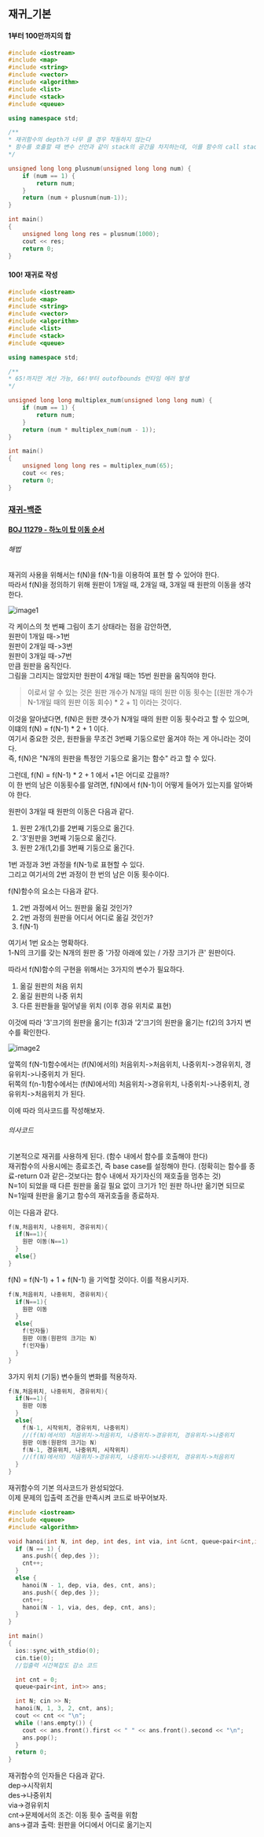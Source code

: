 ## 재귀_기본

#### 1부터 100만까지의 합

```cpp
#include <iostream>
#include <map>
#include <string>
#include <vector>
#include <algorithm>
#include <list>
#include <stack>
#include <queue>

using namespace std;

/**
* 재귀함수의 depth가 너무 클 경우 작동하지 않는다
* 함수를 호출할 때 변수 선언과 같이 stack의 공간을 차지하는데, 이를 함수의 call stack이라 하며 함수의 호출은 약 200번까지만 허용된다.
*/

unsigned long long plusnum(unsigned long long num) {
	if (num == 1) {
		return num;
	}
	return (num + plusnum(num-1));
}

int main()
{
	unsigned long long res = plusnum(1000);
	cout << res;
	return 0;
}
```

#### 100! 재귀로 작성

```cpp
#include <iostream>
#include <map>
#include <string>
#include <vector>
#include <algorithm>
#include <list>
#include <stack>
#include <queue>

using namespace std;

/**
* 65!까지만 계산 가능, 66!부터 outofbounds 런타임 에러 발생
*/

unsigned long long multiplex_num(unsigned long long num) {
	if (num == 1) {
		return num;
	}
	return (num * multiplex_num(num - 1));
}

int main()
{
	unsigned long long res = multiplex_num(65);
	cout << res;
	return 0;
}
```

### [재귀-백준](https://www.acmicpc.net/step/19)

#### [BOJ 11279 - 하노이 탑 이동 순서](https://www.acmicpc.net/problem/11729)

###### 해법
재귀의 사용을 위해서는 f(N)을 f(N-1)을 이용하여 표현 할 수 있어야 한다.  
따라서 f(N)을 정의하기 위해 원판이 1개일 때, 2개일 때, 3개일 때 원판의 이동을 생각한다.  

![image1](https://github.com/minsung-kwon/AlgorithmStudy/assets/87001868/c7d1f1d9-c490-47ec-95b5-2029b8056b09)

각 케이스의 첫 번째 그림이 초기 상태라는 점을 감안하면,  
원판이 1개일 때->1번  
원판이 2개일 때->3번  
원판이 3개일 때->7번  
만큼 원판을 움직인다.  
그림을 그리지는 않았지만 원판이 4개일 때는 15번 원판을 움직여야 한다.  

> 이로서 알 수 있는 것은 원판 개수가 N개일 때의 원판 이동 횟수는 [(원판 개수가 N-1개일 때의 원판 이동 회수) * 2 + 1] 이라는 것이다.  

이것을 알아냈다면, f(N)은 원판 갯수가 N개일 때의 원판 이동 횟수라고 할 수 있으며, 이떄의 f(N) = f(N-1) * 2 + 1 이다.  
여기서 중요한 것은, 원판들을 무조건 3번째 기둥으로만 옮겨야 하는 게 아니라는 것이다.  
즉, f(N)은 "N개의 원판을 특정안 기둥으로 옮기는 함수" 라고 할 수 있다.  

그런데, f(N) = f(N-1) * 2 + 1 에서 +1은 어디로 갔을까?  
이 한 번의 남은 이동횟수를 알려면, f(N)에서 f(N-1)이 어떻게 들어가 있는지를 알아봐야 한다.  

원판이 3개일 때 원판의 이동은 다음과 같다.  
1. 원판 2개(1,2)를 2번째 기둥으로 옮긴다.  
2. '3'원판을 3번째 기둥으로 옮긴다.  
3. 원판 2개(1,2)를 3번째 기둥으로 옮긴다.  

1번 과정과 3번 과정을 f(N-1)로 표현할 수 있다.  
그리고 여기서의 2번 과정이 한 번의 남은 이동 횟수이다.  

f(N)함수의 요소는 다음과 같다.
1. 2번 과정에서 어느 원판을 옮길 것인가?
2. 2번 과정의 원판을 어디서 어디로 옮길 것인가?
3. f(N-1)

여기서 1번 요소는 명확하다.  
1-N의 크기를 갖는 N개의 원판 중 '가장 아래에 있는 / 가장 크기가 큰' 원판이다.  

따라서 f(N)함수의 구현을 위해서는 3가지의 변수가 필요하다.  
1. 옮길 원판의 처음 위치
2. 옮길 원판의 나중 위치
3. 다른 원판들을 밀어넣을 위치 (이후 경유 위치로 표현)

이것에 따라 '3'크기의 원판을 옮기는 f(3)과 '2'크기의 원판을 옮기는 f(2)의 3가지 변수를 확인한다.  

![image2](https://github.com/minsung-kwon/AlgorithmStudy/assets/87001868/77926b7d-d5d2-4cc1-9864-347975a775d9)

앞쪽의 f(N-1)함수에서는 (f(N)에서의) 처음위치->처음위치, 나중위치->경유위치, 경유위치->나중위치 가 된다.  
뒤쪽의 f(n-1)함수에서는 (f(N)에서의) 처음위치->경유위치, 나중위치->나중위치, 경유위치->처음위치 가 된다.  

이에 따라 의사코드를 작성해보자.  

###### 의사코드

기본적으로 재귀를 사용하게 된다. (함수 내에서 함수를 호출해야 한다)  
재귀함수의 사용시에는 종료조건, 즉 base case를 설정해야 한다. (정확히는 함수를 종료-return 0과 같은-것보다는 함수 내에서 자기자신의 재호출을 멈추는 것)  
N=1이 되었을 때 다른 원판을 옮길 필요 없이 크기가 1인 원판 하나만 옮기면 되므로 N=1일때 원판을 옮기고 함수의 재귀호출을 종료하자.  

이는 다음과 같다.
```cpp
f(N,처음위치, 나중위치, 경유위치){
  if(N==1){
    원판 이동(N==1)
  }
  else{}
}
```

f(N) = f(N-1) + 1 + f(N-1) 을 기억할 것이다. 이를 적용시키자.
```cpp
f(N,처음위치, 나중위치, 경유위치){
  if(N==1){
    원판 이동
  }
  else{
    f(인자들)
    원판 이동(원판의 크기는 N)
    f(인자들)
  }
}
```

3가지 위치 (기둥) 변수들의 변화를 적용하자.
```cpp
f(N,처음위치, 나중위치, 경유위치){
  if(N==1){
    원판 이동
  }
  else{
    f(N-1, 시작위치, 경유위치, 나중위치)
    //(f(N)에서의) 처음위치->처음위치, 나중위치->경유위치, 경유위치->나중위치
    원판 이동(원판의 크기는 N)
    f(N-1, 경유위치, 나중위치, 시작위치)
    //(f(N)에서의) 처음위치->경유위치, 나중위치->나중위치, 경유위치->처음위치
  }
}
```

재귀함수의 기본 의사코드가 완성되었다.  
이제 문제의 입출력 조건을 만족시켜 코드로 바꾸어보자.

```cpp
#include <iostream>
#include <queue>
#include <algorithm>

void hanoi(int N, int dep, int des, int via, int &cnt, queue<pair<int,int>> &ans) {
  if (N == 1) {
    ans.push({ dep,des });
    cnt++;
  }
  else {
    hanoi(N - 1, dep, via, des, cnt, ans);
    ans.push({ dep,des });
    cnt++;
    hanoi(N - 1, via, des, dep, cnt, ans);
  }
}

int main()
{
  ios::sync_with_stdio(0);
  cin.tie(0);
  //입출력 시간복잡도 감소 코드

  int cnt = 0;
  queue<pair<int, int>> ans;

  int N; cin >> N;
  hanoi(N, 1, 3, 2, cnt, ans);
  cout << cnt << "\n";
  while (!ans.empty()) {
    cout << ans.front().first << " " << ans.front().second << "\n";
    ans.pop();
  }
  return 0;
}
```

재귀함수의 인자들은 다음과 같다.  
dep->시작위치  
des->나중위치  
via->경유위치  
cnt->문제에서의 조건: 이동 횟수 출력을 위함  
ans->결과 출력: 원판을 어디에서 어디로 옮기는지  
